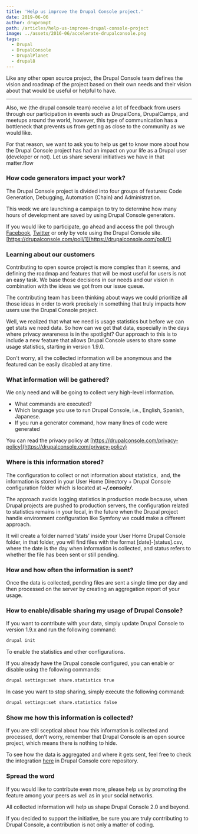 ```yaml
---
title: 'Help us improve the Drupal Console project.'
date: 2019-06-06
author: druprompt
path: /articles/help-us-improve-drupal-console-project
image: ../assets/2016-06/accelerate-drupalconsole.png
tags:
  - Drupal
  - DrupalConsole
  - DrupalPlanet
  - drupal8
---
```


Like any other open source project, the Drupal Console team defines the vision and roadmap of the project based on their own needs and their vision about that would be useful or helpful to have.
___

Also, we (the drupal console team) receive a lot of feedback from users through our participation in events such as DrupalCons, DrupalCamps, and meetups around the world, however, this type of communication has a bottleneck that prevents us from getting as close to the community as we would like.

For that reason, we want to ask you to help us get to know more about how the Drupal Console project has had an impact on your life as a Drupal user (developer or not). Let us share several initiatives we have in that matter.flow

### How code generators impact your work?

The Drupal Console project is divided into four groups of features: Code Generation, Debugging, Automation (Chain) and Administration.

This week we are launching a campaign to try to determine how many hours of development are saved by using Drupal Console generators.

If you would like to participate, go ahead and access the poll through [Facebook](https://www.facebook.com/317073868632727/posts/941809122825862?s=584110186&sfns=mo), [Twitter](https://twitter.com/weknowinc/status/1136378139398066181) or only by vote using the Drupal Console site. [https://drupalconsole.com/poll/1](https://drupalconsole.com/poll/1)

### Learning about our customers

Contributing to open source project is more complex than it seems, and defining the roadmap and features that will be most useful for users is not an easy task. We base those decisions in our needs and our vision in combination with the ideas we got from our issue queue.

The contributing team has been thinking about ways we could prioritize all those ideas in order to work precisely in something that truly impacts how users use the Drupal Console project.

Well, we realized that what we need is usage statistics but before we can get stats we need data. So how can we get that data, especially in the days where privacy awareness is in the spotlight? Our approach to this is to include a new feature that allows Drupal Console users to share some usage statistics, starting in version 1.9.0.

Don't worry, all the collected information will be anonymous and the featured can be easily disabled at any time.

### What information will be gathered?

We only need and will be going to collect very high-level information.

* What commands are executed?
* Which language you use to run Drupal Console, i.e., English, Spanish, Japanese.
* If you run a generator command, how many lines of code were generated    

You can read the privacy policy at [https://drupalconsole.com/privacy-policy](https://drupalconsole.com/privacy-policy)

### Where is this information stored?

The configuration to collect or not information about statistics,  and, the information is stored in your User Home Directory + Drupal Console configuration folder which is located at **_~/.console/_**.

The approach avoids logging statistics in production mode because, when Drupal projects are pushed to production servers, the configuration related to statistics remains in your local, in the future when the Drupal project handle environment configuration like Symfony we could make a different approach.

It will create a folder named ‘stats’ inside your User Home Drupal Console folder, in that folder, you will find files with the format \[date\]-\[status\].csv, where the date is the day when information is collected, and status refers to whether the file has been sent or still pending.

### How and how often the information is sent?

Once the data is collected, pending files are sent a single time per day and then processed on the server by creating an aggregation report of your usage.

### How to enable/disable sharing my usage of Drupal Console?

If you want to contribute with your data, simply update Drupal Console to version 1.9.x and run the following command:

```bash
drupal init
```

To enable the statistics and other configurations.

If you already have the Drupal console configured, you can enable or disable using the following commands:

```bash
drupal settings:set share.statistics true
```

In case you want to stop sharing, simply execute the following command:

```bash
drupal settings:set share.statistics false  
```

### Show me how this information is collected?

If you are still sceptical about how this information is collected and processed, don’t worry, remember that Drupal Console is an open source project, which means there is nothing to hide.

To see how the data is aggregated and where it gets sent, feel free to check the integration [here](https://github.com/hechoendrupal/drupal-console-core/pull/342/files) in Drupal Console core repository.

### Spread the word

If you would like to contribute even more, please help us by promoting the feature among your peers as well as in your social networks.

All collected information will help us shape Drupal Console 2.0 and beyond.

If you decided to support the initiative, be sure you are truly contributing to Drupal Console, a contribution is not only a matter of coding.

